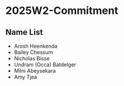 # 2025W2-Commitment
## Name List
- Arosh Heenkenda
- Bailey Chessum
- Nicholas Bisse
- Undram (Occa) Batdelger
- Milni Abeysekara 
- Amy Tjea
